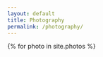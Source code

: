 ```yaml
---
layout: default
title: Photography
permalink: /photography/
---
```


<style>
.hovereffect {
width:100%;
height:100%;
float:left;
overflow:hidden;
position:relative;
text-align:center;
cursor:default;
}

.hovereffect .overlay {
width:100%;
height:100%;
position:absolute;
overflow:hidden;
top:0;
left:0;
opacity:0;
background-color:rgba(0,0,0,0.5);
-webkit-transition:all .4s ease-in-out;
transition:all .4s ease-in-out
}

.hovereffect img {
display:block;
position:relative;
-webkit-transition:all .4s linear;
transition:all .4s linear;
}

.hovereffect h2 {
text-transform:uppercase;
color:#fff;
text-align:center;
position:relative;
font-size:17px;
background:rgba(0,0,0,0.6);
-webkit-transform:translatey(-100px);
-ms-transform:translatey(-100px);
transform:translatey(-100px);
-webkit-transition:all .2s ease-in-out;
transition:all .2s ease-in-out;
padding:10px;
}

.hovereffect a.info {
text-decoration:none;
display:inline-block;
text-transform:uppercase;
color:#fff;
border:1px solid #fff;
background-color:transparent;
opacity:0;
filter:alpha(opacity=0);
-webkit-transition:all .2s ease-in-out;
transition:all .2s ease-in-out;
margin:50px 0 0;
padding:7px 14px;
}

.hovereffect a.info:hover {
box-shadow:0 0 5px #fff;
}

.hovereffect:hover img {
-ms-transform:scale(1.2);
-webkit-transform:scale(1.2);
transform:scale(1.2);
}

.hovereffect:hover .overlay {
opacity:1;
filter:alpha(opacity=100);
}

.hovereffect:hover h2,.hovereffect:hover a.info {
opacity:1;
filter:alpha(opacity=100);
-ms-transform:translatey(0);
-webkit-transform:translatey(0);
transform:translatey(0);
}

.hovereffect:hover a.info {
-webkit-transition-delay:.2s;
transition-delay:.2s;
}
</style>


<div class="row">
{% for photo in site.photos %}
  <div class="col-md-4">
    <div class="hovereffect">
        <img class="img-responsive" src="{{ photo.image_path }}" alt="">
        <div class="overlay">
           <h2>{{ photo.title }}</h2>
           <a class="info" href="#">link here</a>
        </div>
    </div>
 {% endfor %}
 </div>
</div>
